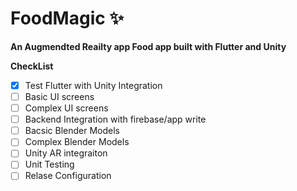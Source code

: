 # FoodMagic ✨

**An Augmendted Reailty app Food app built with Flutter and Unity**

**CheckList**

- [x] Test Flutter with Unity Integration
- [ ] Basic UI screens
- [ ] Complex UI screens
- [ ] Backend Integration with firebase/app write
- [ ] Bacsic Blender Models
- [ ] Complex Blender Models
- [ ] Unity AR integraiton
- [ ] Unit Testing
- [ ] Relase Configuration
